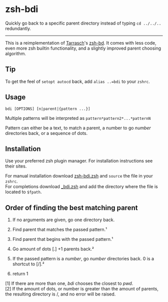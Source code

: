 # zsh-bdi

Quickly go back to a specific parent directory instead of typing `cd ../../..` redundantly.

---

This is a reimplementation of [Tarrasch](https://github.com/Tarrasch)'s [zsh-bd](https://github.com/Tarrasch/zsh-bd).
It comes with less code, even more zsh builtin functionality, and a slightly improved parent choosing algorithm.

## Tip

 To get the feel of `setopt autocd` back, add `alias ..=bdi` to your `zshrc`.



## Usage

`bdi [OPTIONS] [n|parent|{pattern ...}]`

Multiple patterns will be interpreted as `pattern*pattern2*...*patternN`

Pattern can either be a text, to match a parent, a number to go _number_ directories back, or a sequence of dots.



## Installation

Use your preferred zsh plugin manager. For installation instructions see their sites.

For manual installation download [zsh-bdi.zsh](./zsh-bdi.zsh) and `source` the file in your `zshrc`.  
For completions download [\_bdi.zsh](./\_bdi.zsh) and add the directory where the file is located to `$fpath`.



## Order of finding the best matching parent

1. If no arguments are given, go one directory back.

2. Find parent that matches the passed pattern.¹

3. Find parent that begins with the passed pattern.¹

4. Go amount of dots [.] +1 parents back.²

5. If the passed pattern is a _number_, go _number_ directories back. 0 is a shortcut to [/].²

6. return 1

[1] If there are more than one, _bdi_ chooses the closest to _pwd_.  
[2] If the amount of dots, or number is greater than the amount of parents, the resulting directory is /, and no error will be raised.

